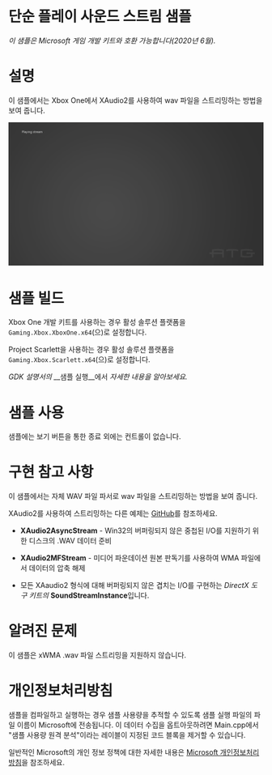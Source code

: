 # 단순 플레이 사운드 스트림 샘플

*이 샘플은 Microsoft 게임 개발 키트와 호환 가능합니다(2020년 6월).*

# 설명

이 샘플에서는 Xbox One에서 XAudio2를 사용하여 wav 파일을 스트리밍하는 방법을 보여 줍니다.

![](./media/image1.png)

# 샘플 빌드

Xbox One 개발 키트를 사용하는 경우 활성 솔루션 플랫폼을 `Gaming.Xbox.XboxOne.x64`(으)로 설정합니다.

Project Scarlett을 사용하는 경우 활성 솔루션 플랫폼을 `Gaming.Xbox.Scarlett.x64`(으)로 설정합니다.

*GDK 설명서의* __샘플 실행__에서 *자세한 내용을 알아보세요.*

# 샘플 사용

샘플에는 보기 버튼을 통한 종료 외에는 컨트롤이 없습니다.

# 구현 참고 사항

이 샘플에서는 자체 WAV 파일 파서로 wav 파일을 스트리밍하는 방법을 보여 줍니다.

XAudio2를 사용하여 스트리밍하는 다른 예제는 [GitHub](https://github.com/walbourn/directx-sdk-samples/tree/master/XAudio2)를 참조하세요.

- **XAudio2AsyncStream** - Win32의 버퍼링되지 않은 중첩된 I/O를 지원하기 위한 디스크의 .WAV 데이터 준비

- **XAudio2MFStream** - 미디어 파운데이션 원본 판독기를 사용하여 WMA 파일에서 데이터의 압축 해제

- 모든 XAaudio2 형식에 대해 버퍼링되지 않은 겹치는 I/O를 구현하는 *DirectX 도구 키트의* **SoundStreamInstance**입니다.

# 알려진 문제

이 샘플은 xWMA .wav 파일 스트리밍을 지원하지 않습니다.

# 개인정보처리방침

샘플을 컴파일하고 실행하는 경우 샘플 사용량을 추적할 수 있도록 샘플 실행 파일의 파일 이름이 Microsoft에 전송됩니다. 이 데이터 수집을 옵트아웃하려면 Main.cpp에서 "샘플 사용량 원격 분석"이라는 레이블이 지정된 코드 블록을 제거할 수 있습니다.

일반적인 Microsoft의 개인 정보 정책에 대한 자세한 내용은 [Microsoft 개인정보처리방침](https://privacy.microsoft.com/en-us/privacystatement/)을 참조하세요.


